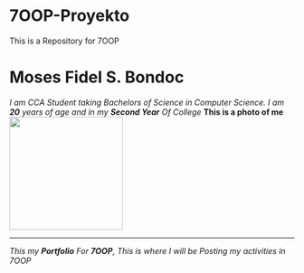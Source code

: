 # 7OOP-Proyekto
This is a Repository for 7OOP
# Moses Fidel S. Bondoc
*I am CCA Student taking Bachelors of Science in Computer Science.*
*I am **20** years of age and in my **Second Year** Of College*
**This is a photo of me**
<img src= "C:\Users\HP Elitebook\Downloads\m3.jpg" height="200" width= "200">

---
*This my **Portfolio** For **7OOP**, This is where I will be Posting my activities in 7OOP*
